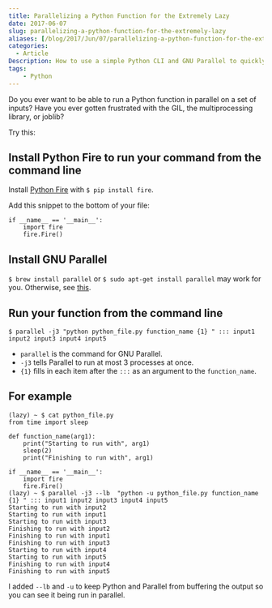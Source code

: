 ```yaml
---
title: Parallelizing a Python Function for the Extremely Lazy
date: 2017-06-07
slug: parallelizing-a-python-function-for-the-extremely-lazy
aliases: [/blog/2017/Jun/07/parallelizing-a-python-function-for-the-extremely-lazy/]
categories:
  - Article
Description: How to use a simple Python CLI and GNU Parallel to quickly run a Python process on multiple cores.
tags:
    - Python
---
```


Do you ever want to be able to run a Python function in parallel on a set of inputs? Have you ever gotten frustrated with the GIL, the multiprocessing library, or joblib?

Try this:

## Install Python Fire to run your command from the command line

Install [Python Fire](https://github.com/google/python-fire) with `$ pip install fire`.

Add this snippet to the bottom of your file:

```
if __name__ == '__main__':
    import fire
    fire.Fire()
```

## Install GNU Parallel

`$ brew install parallel` or ``$ sudo apt-get install parallel`` may work for you. Otherwise, see [this](https://www.gnu.org/software/parallel/).

## Run your function from the command line

`$ parallel -j3 "python python_file.py function_name {1} " ::: input1 input2 input3 input4 input5`

* `parallel` is the command for GNU Parallel.
* `-j3` tells Parallel to run at most 3 processes at once.
* `{1}` fills in each item after the `:::` as an argument to the `function_name`.

## For example

```text
(lazy) ~ $ cat python_file.py
from time import sleep

def function_name(arg1):
    print("Starting to run with", arg1)
    sleep(2)
    print("Finishing to run with", arg1)

if __name__ == '__main__':
    import fire
    fire.Fire()
(lazy) ~ $ parallel -j3 --lb  "python -u python_file.py function_name {1} " ::: input1 input2 input3 input4 input5
Starting to run with input2
Starting to run with input1
Starting to run with input3
Finishing to run with input2
Finishing to run with input1
Finishing to run with input3
Starting to run with input4
Starting to run with input5
Finishing to run with input4
Finishing to run with input5
```

I added `--lb` and `-u` to keep Python and Parallel from buffering the output so you can see it being run in parallel.
